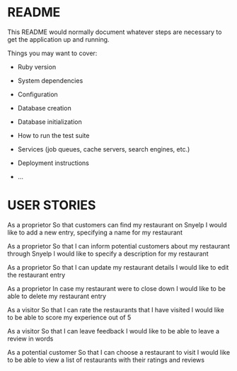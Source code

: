# README

This README would normally document whatever steps are necessary to get the
application up and running.

Things you may want to cover:

* Ruby version

* System dependencies

* Configuration

* Database creation

* Database initialization

* How to run the test suite

* Services (job queues, cache servers, search engines, etc.)

* Deployment instructions

* ...

# USER STORIES

As a proprietor
So that customers can find my restaurant on Snyelp
I would like to add a new entry, specifying a name for my restaurant

As a proprietor
So that I can inform potential customers about my restaurant through Snyelp
I would like to specify a description for my restaurant

As a proprietor
So that I can update my restaurant details
I would like to edit the restaurant entry

As a proprietor
In case my restaurant were to close down
I would like to be able to delete my restaurant entry

As a visitor
So that I can rate the restaurants that I have visited
I would like to be able to score my experience out of 5

As a visitor
So that I can leave feedback
I would like to be able to leave a review in words

As a potential customer
So that I can choose a restaurant to visit
I would like to be able to view a list of restaurants with their ratings and reviews
